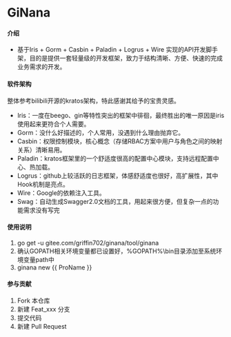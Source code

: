 # GiNana

#### 介绍
- 基于Iris + Gorm + Casbin + Paladin + Logrus + Wire 实现的API开发脚手架，目的是提供一套轻量级的开发框架，致力于结构清晰、方便、快速的完成业务需求的开发。

#### 软件架构
整体参考bilibili开源的kratos架构，特此感谢其给予的宝贵灵感。
+ Iris：一度在beego、gin等特性突出的框架中徘徊，最终胜出的唯一原因是iris使用起来更符合个人需要。
+ Gorm：没什么好描述的，个人常用，没遇到什么理由抛弃它。
+ Casbin：权限控制模块，核心概念（存储RBAC方案中用户与角色之间的映射关系）清晰易用。
+ Paladin：kratos框架里的一个舒适度很高的配置中心模块，支持远程配置中心、热加载。
+ Logrus：github上较活跃的日志框架，体感舒适度也很好，高扩展性，其中Hook机制是亮点。
+ Wire：Google的依赖注入工具。
+ Swag：自动生成Swagger2.0文档的工具，用起来很方便，但复杂一点的功能需求没有写完

#### 使用说明

1.  go get -u gitee.com/griffin702/ginana/tool/ginana
2.  确认GOPATH相关环境变量都已设置好，%GOPATH%\bin目录添加至系统环境变量path中
3.  ginana new {{ ProName }}

#### 参与贡献

1. Fork 本仓库
2. 新建 Feat_xxx 分支
3. 提交代码
4. 新建 Pull Request

